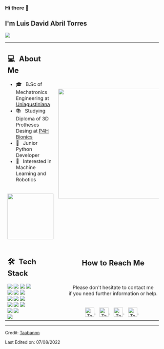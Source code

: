 ### Hi there 👋

## I'm Luis David Abril Torres
![](https://komarev.com/ghpvc/?username=your-lucho517567=0069b4)
<table>
  <tr>
    <td>
      <h2> 💻 &nbsp;About Me </h2>
       <ul>
        <li>🎓 &nbsp; B.Sc of Mechatronics Engineering at <a href="https://www.uniagustiniana.edu.co/">Uniagustiniana</a></li>
        <li>📚 &nbsp; Studying Diploma of 3D Protheses Desing at <a href="https://www.p4hbionics.academy/">P4H Bionics</a></li>
        <li>👑 &nbsp; Junior Python Developer </li>
        <li>🤔 &nbsp; Interested in Machine Learning and Robotics</li>
       </ul>
       <p align="center">
         <br>
        <img height="150em" src="[![Anurag's GitHub stats](https://github-readme-stats.vercel.app/api?Lucho517567=anuraghazra)](https://github.com/anuraghazra/github-readme-stats)"/>
        </p>
    </td>
    <td>
     <p align="center">
        <img height="360em" src="https://github.com/Taabannn/Taabannn/blob/main/images/java-python-developer.png"/>
     </p>
    </td>
  </tr>
  <tr>
   <td>
     <h2> 🛠 &nbsp;Tech Stack</h2>
     <img src="https://img.shields.io/badge/-C-05122A?style=flat&logo=C"/>
     <img src="https://img.shields.io/badge/-C++-05122A?style=flat&logo=C%2B%2B"/>
     <img src="https://img.shields.io/badge/-Java-05122A?style=flat&logo=java"/>
     <img src="https://img.shields.io/badge/-Python-05122A?style=flat&logo=python"/>
     <br>
     <img src="https://img.shields.io/badge/-Matlab-05122A?style=flat&logo=matlab"/>
     <img src="https://img.shields.io/badge/-jupyter-05122A?style=flat&logo=jupyter"/>
     <img src="https://img.shields.io/badge/-colab-05122A?style=flat&logo=googlecolab"/>
     <br>
     <img src="https://img.shields.io/badge/-HTML-05122A?style=flat&logo=HTML5"/>
     <img src="https://img.shields.io/badge/-CSS-05122A?style=flat&logo=CSS3"/>
     <img src="https://img.shields.io/badge/-JavaScript-05122A?style=flat&logo=javascript"/>
     <br>
     <img src="https://img.shields.io/badge/-Git-05122A?style=flat&logo=git"/>
     <img src="https://img.shields.io/badge/-Github-05122A?style=flat&logo=github"/>
     <img src="https://img.shields.io/badge/-Gitlab-05122A?style=flat&logo=gitlab"/>
     <br>
     <img src="https://img.shields.io/badge/-MySql-05122A?style=flat&logo=mysql"/>
     <img src="https://img.shields.io/badge/-SQLite-05122A?style=flat&logo=sqlite"/>
     <br>
     <img src="https://img.shields.io/badge/-PyCharm-05122A?style=flat&logo=pycharm"/>
   </td>
   <td>
    <div align="center">
      <h2><b>How to Reach Me</b></h2>
      <br>
      <p>Please don't hesitate to contact me 
        <br>if you need further information or help.
      </p>
      <br>
      <a href="https://www.instagram.com/taabannn/" target="_blank">
      <img align="center" alt="Taban Soleymani | Instagram" width="30em" src="https://img.icons8.com/ios-glyphs/50/000000/instagram-new.png" />
      </a> &nbsp;&nbsp;
      <a href="mailto:tabansly78@gmail.com" >
      <img align="center" alt="Taban Soleymani | Gmail" width="30em" src="https://img.icons8.com/ios-glyphs/50/000000/gmail.png" />
      </a> &nbsp;&nbsp;
      <a href="https://join.skype.com/invite/oJPb3eoBcLa3" >
      <img align="center" alt="Taban Soleymani | Skype" width="30em" src="https://img.icons8.com/ios-glyphs/50/000000/skype.png" />
      </a> &nbsp;&nbsp;
      <a href="https://www.linkedin.com/in/TabanSoleymani/" >
      <img align="center" alt="Taban Soleymani | LinkedIn" width="30em" src="https://img.icons8.com/ios-glyphs/50/000000/linkedin.png" />
      </a> &nbsp;&nbsp;
      <br>
    </div>
   </td>
  </tr>
</table>

------

Credit: [Taabannn](https://github.com/Taabannn)

Last Edited on: 07/08/2022
